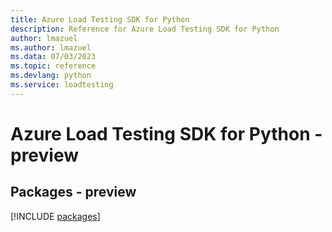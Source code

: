 ```yaml
---
title: Azure Load Testing SDK for Python
description: Reference for Azure Load Testing SDK for Python
author: lmazuel
ms.author: lmazuel
ms.data: 07/03/2023
ms.topic: reference
ms.devlang: python
ms.service: loadtesting
---
```

# Azure Load Testing SDK for Python - preview
## Packages - preview
[!INCLUDE [packages](load-testing-index.md)]